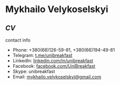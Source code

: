 # Mykhailo Velykoselskyi
## *CV*
contact info
* Phone: +380(68)126-59-81, +380(66)194-49-81
* Telegram: [t.me/unibreakfast](https://t.me/unibreakfast)
* LinkedIn: [linkedin.com/in/unibreakfast](https://www.linkedin.com/in/unibreakfast)
* Facebook: [facebook.com/UniBreakfast](https://facebook.com/UniBreakfast)
* Skype: unibreakfast
* Email: mykhailo.velykoselskyi@gmail.com

